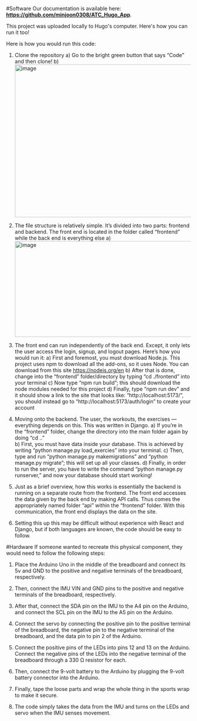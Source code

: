 #Software
Our documentation is available here: **https://github.com/minjoon0308/ATC_Hugo_App**. 

This project was uploaded locally to Hugo's computer. Here's how you can run it too!

Here is how you would run this code: 
1) Clone the repository
  a) Go to the bright green button that says “Code” and then clone!
  b) <img width="512" height="416" alt="image" src="https://github.com/user-attachments/assets/fef0ee6c-c088-4685-b92d-c34d628fc777" />

2) The file structure is relatively simple. It’s divided into two parts: frontend and backend. The front end is located in the folder called “frontend” while the back end is everything else
  a) <img width="512" height="261" alt="image" src="https://github.com/user-attachments/assets/999a3616-b099-4658-b932-c226e4a11878" />

3) The front end can run independently of the back end. Except, it only lets the user access the login, signup, and logout pages. Here’s how you would run it: 
  a) First and foremost, you must download Node.js. This project uses npm to download all the add-ons, so it uses Node. You can download from this site https://nodejs.org/en 
  b) After that is done, change into the “frontend” folder/directory by typing “cd ./frontend” into your terminal 
  c) Now type “npm run build”; this should download the node modules needed for this project
  d) Finally, type “npm run dev” and it should show a link to the site that looks like: “http://localhost:5173/”, you should instead go to “http://localhost:5173/auth/login” to create your account 

4) Moving onto the backend. The user, the workouts, the exercises — everything depends on this. This was written in Django.
  a) If you’re in the “frontend” folder, change the directory into the main folder again by doing “cd ..”	
  b) First, you must have data inside your database. This is achieved by writing “python manage.py load_exercies” into your terminal. 
  c) Then, type and run “python manage.py makemigrations” and “python manage.py migrate”; this will set up all your classes. 
  d) Finally, in order to run the server, you have to write the command “python manage.py runserver,” and now your database should start working! 

5) Just as a brief overview, how this works is essentially the backend is running on a separate route from the frontend. The front end accesses the data given by the back end by making API calls. Thus comes the appropriately named folder “api” within the “frontend” folder. With this communication, the front end displays the data on the site. 
6) Setting this up this may be difficult without experience with React and Django, but if both languages are known, the code should be easy to follow.

#Hardware
If someone wanted to recreate this physical component, they would need to follow the following steps:
1) Place the Arduino Uno in the middle of the breadboard and connect its 5v and GND to the positive and negative terminals of the breadboard, respectively.

2) Then, connect the IMU VIN and GND pins to the positive and negative terminals of the breadboard, respectively.

3) After that, connect the SDA pin on the IMU to the A4 pin on the Arduino, and connect the SCL pin on the IMU to the A5 pin on the Arduino.

4) Connect the servo by connecting the positive pin to the positive terminal of the breadboard, the negative pin to the negative terminal of the breadboard, and the data pin to pin 2 of the Arduino.

5) Connect the positive pins of the LEDs into pins 12 and 13 on the Arduino. Connect the negative pins of the LEDs into the negative terminal of the breadboard through a 330 Ω resistor for each.

6) Then, connect the 9-volt battery to the Arduino by plugging the 9-volt battery connector into the Arduino.

7) Finally, tape the loose parts and wrap the whole thing in the sports wrap to make it secure.

8) The code simply takes the data from the IMU and turns on the LEDs and servo when the IMU senses movement.
